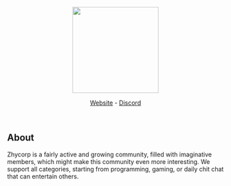 <div align="center">
  <p>
    <a href="https://zhycorp.net/"><img src="https://api.zhycorp.net/assets/images/logo.webp" width="200"/></a>
  </p>
  <p>
    <a href="https://zhycorp.net/">Website</a>
    -
    <a href="https://zhycorp.net/discord">Discord</a>
  </p>
  <br />
</div>

## About
Zhycorp is a fairly active and growing community, filled with imaginative members, which might make this community even more interesting. We support all categories, starting from programming, gaming, or daily chit chat that can entertain others.
